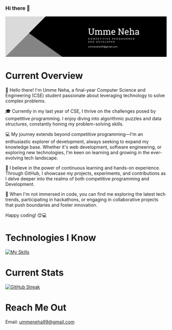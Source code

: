 ### Hi there 👋


![Banner](https://raw.githubusercontent.com/neharvard/neharvard/main/Black%20Modern%20Personal%20LinkedIn%20Banner.png)


# Current Overview


👋 Hello there! I'm Umme Neha, a final-year Computer Science and Engineering (CSE) student passionate about leveraging technology to solve complex problems.

🎓 Currently in my last year of CSE, I thrive on the challenges posed by competitive programming. I enjoy diving into algorithmic puzzles and data structures, constantly honing my problem-solving skills.

💻 My journey extends beyond competitive programming—I'm an enthusiastic explorer of development, always seeking to expand my knowledge base. Whether it's web development, software engineering, or exploring new technologies, I'm keen on learning and growing in the ever-evolving tech landscape.

🌟 I believe in the power of continuous learning and hands-on experience. Through GitHub, I showcase my projects, experiments, and contributions as I delve deeper into the realms of both competitive programming and Development.

🚀 When I'm not immersed in code, you can find me exploring the latest tech trends, participating in hackathons, or engaging in collaborative projects that push boundaries and foster innovation.


Happy coding! 😊💻


# Technologies I Know

[![My Skills](https://skillicons.dev/icons?i=js,html,css,c,cpp)](https://skillicons.dev)


# Current Stats

[![GitHub Streak](https://github-readme-streak-stats.herokuapp.com?user=neharvard%20&theme=ayu-mirage)](https://git.io/streak-stats)

# Reach Me Out

Email: ummeneha99@gmail.com 


